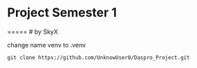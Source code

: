 <h1>Project Semester 1 </h1>
=====
# by SkyX

change name venv to .venv
```
git clone https://github.com/UnknowUser0/Daspro_Project.git
```
